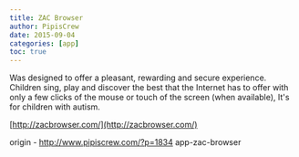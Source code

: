 ```yaml
---
title: ZAC Browser
author: PipisCrew
date: 2015-09-04
categories: [app]
toc: true
---
```


Was designed to offer a pleasant, rewarding and secure experience. Children sing, play and discover the best that the Internet has to offer with only a few clicks of the mouse or touch of the screen (when available), It's for children with autism.

[http://zacbrowser.com/](http://zacbrowser.com/)

origin - http://www.pipiscrew.com/?p=1834 app-zac-browser